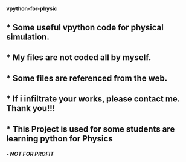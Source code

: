 #### vpython-for-physic</br>
## * Some useful vpython code for physical simulation.</br>
## * My files are not coded all by myself.</br>
## * Some files are referenced from the web.</br>
## * If i infiltrate your works, please contact me. Thank you!!!</br>
## * This Project is used for some students are learning python for Physics </br>

##### - NOT FOR PROFIT </br>
